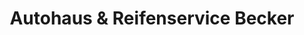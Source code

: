 ---
title: "Autohaus & Reifenservice Becker"
url: /fernwald/autohaus-und-reifenservice-becker/
shop: Autohaus
---